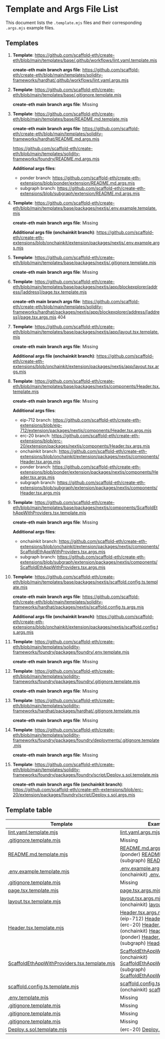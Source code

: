 # Template and Args File List

This document lists the `.template.mjs` files and their corresponding `.args.mjs` example files.

## Templates

1. **Template**: https://github.com/scaffold-eth/create-eth/blob/main/templates/base/.github/workflows/lint.yaml.template.mjs

   **create-eth main branch args file**: https://github.com/scaffold-eth/create-eth/blob/main/templates/solidity-frameworks/hardhat/.github/workflows/lint.yaml.args.mjs

2. **Template**: https://github.com/scaffold-eth/create-eth/blob/main/templates/base/.gitignore.template.mjs

   **create-eth main branch args file**: Missing

3. **Template**: https://github.com/scaffold-eth/create-eth/blob/main/templates/base/README.md.template.mjs

   **create-eth main branch args file**: https://github.com/scaffold-eth/create-eth/blob/main/templates/solidity-frameworks/hardhat/README.md.args.mjs

   https://github.com/scaffold-eth/create-eth/blob/main/templates/solidity-frameworks/foundry/README.md.args.mjs

   **Additional args files**:

   - ponder branch: https://github.com/scaffold-eth/create-eth-extensions/blob/ponder/extension/README.md.args.mjs
   - subgraph branch: https://github.com/scaffold-eth/create-eth-extensions/blob/subgraph/extension/README.md.args.mjs

4. **Template**: https://github.com/scaffold-eth/create-eth/blob/main/templates/base/packages/nextjs/.env.example.template.mjs

   **create-eth main branch args file**: Missing

   **Additional args file (onchainkit branch)**: https://github.com/scaffold-eth/create-eth-extensions/blob/onchainkit/extension/packages/nextjs/.env.example.args.mjs

5. **Template**: https://github.com/scaffold-eth/create-eth/blob/main/templates/base/packages/nextjs/.gitignore.template.mjs

   **create-eth main branch args file**: Missing

6. **Template**: https://github.com/scaffold-eth/create-eth/blob/main/templates/base/packages/nextjs/app/blockexplorer/address/[address]/page.tsx.template.mjs

   **create-eth main branch args file**: https://github.com/scaffold-eth/create-eth/blob/main/templates/solidity-frameworks/hardhat/packages/nextjs/app/blockexplorer/address/[address]/page.tsx.args.mjs
   404

7. **Template**: https://github.com/scaffold-eth/create-eth/blob/main/templates/base/packages/nextjs/app/layout.tsx.template.mjs

   **create-eth main branch args file**: Missing

   **Additional args file (onchainkit branch)**: https://github.com/scaffold-eth/create-eth-extensions/blob/onchainkit/extension/packages/nextjs/app/layout.tsx.args.mjs

8. **Template**: https://github.com/scaffold-eth/create-eth/blob/main/templates/base/packages/nextjs/components/Header.tsx.template.mjs

   **create-eth main branch args file**: Missing

   **Additional args files**:

   - eip-712 branch: https://github.com/scaffold-eth/create-eth-extensions/blob/eip-712/extension/packages/nextjs/components/Header.tsx.args.mjs
   - erc-20 branch: https://github.com/scaffold-eth/create-eth-extensions/blob/erc-20/extension/packages/nextjs/components/Header.tsx.args.mjs
   - onchainkit branch: https://github.com/scaffold-eth/create-eth-extensions/blob/onchainkit/extension/packages/nextjs/components/Header.tsx.args.mjs
   - ponder branch: https://github.com/scaffold-eth/create-eth-extensions/blob/ponder/extension/packages/nextjs/components/Header.tsx.args.mjs
   - subgraph branch: https://github.com/scaffold-eth/create-eth-extensions/blob/subgraph/extension/packages/nextjs/components/Header.tsx.args.mjs

9. **Template**: https://github.com/scaffold-eth/create-eth/blob/main/templates/base/packages/nextjs/components/ScaffoldEthAppWithProviders.tsx.template.mjs

   **create-eth main branch args file**: Missing

   **Additional args files**:

   - onchainkit branch: https://github.com/scaffold-eth/create-eth-extensions/blob/onchainkit/extension/packages/nextjs/components/ScaffoldEthAppWithProviders.tsx.args.mjs
   - subgraph branch: https://github.com/scaffold-eth/create-eth-extensions/blob/subgraph/extension/packages/nextjs/components/ScaffoldEthAppWithProviders.tsx.args.mjs

10. **Template**: https://github.com/scaffold-eth/create-eth/blob/main/templates/base/packages/nextjs/scaffold.config.ts.template.mjs

    **create-eth main branch args file**: https://github.com/scaffold-eth/create-eth/blob/main/templates/solidity-frameworks/hardhat/packages/nextjs/scaffold.config.ts.args.mjs

    **Additional args file (onchainkit branch)**: https://github.com/scaffold-eth/create-eth-extensions/blob/onchainkit/extension/packages/nextjs/scaffold.config.ts.args.mjs

11. **Template**: https://github.com/scaffold-eth/create-eth/blob/main/templates/solidity-frameworks/foundry/packages/foundry/.env.template.mjs

    **create-eth main branch args file**: Missing

12. **Template**: https://github.com/scaffold-eth/create-eth/blob/main/templates/solidity-frameworks/foundry/packages/foundry/.gitignore.template.mjs

    **create-eth main branch args file**: Missing

13. **Template**: https://github.com/scaffold-eth/create-eth/blob/main/templates/solidity-frameworks/hardhat/packages/hardhat/.gitignore.template.mjs

    **create-eth main branch args file**: Missing

14. **Template**: https://github.com/scaffold-eth/create-eth/blob/main/templates/solidity-frameworks/foundry/packages/foundry/deployments/.gitignore.template.mjs

    **create-eth main branch args file**: Missing

15. **Template**: https://github.com/scaffold-eth/create-eth/blob/main/templates/solidity-frameworks/foundry/packages/foundry/script/Deploy.s.sol.template.mjs

    **create-eth main branch args file (onchainkit branch)**: https://github.com/scaffold-eth/create-eth-extensions/blob/erc-20/extension/packages/foundry/script/Deploy.s.sol.args.mjs

## Template table

| Template                                                                                                                                                                                    | Example args file                                                                                                                                                                                                                                                                                                                                                                                                                                                                                                                                                                                                                                                                                                                                                                                                                                                                                                                                                                                    |
| ------------------------------------------------------------------------------------------------------------------------------------------------------------------------------------------- | ---------------------------------------------------------------------------------------------------------------------------------------------------------------------------------------------------------------------------------------------------------------------------------------------------------------------------------------------------------------------------------------------------------------------------------------------------------------------------------------------------------------------------------------------------------------------------------------------------------------------------------------------------------------------------------------------------------------------------------------------------------------------------------------------------------------------------------------------------------------------------------------------------------------------------------------------------------------------------------------------------- |
| [lint.yaml.template.mjs](https://github.com/scaffold-eth/create-eth/blob/main/templates/base/.github/workflows/lint.yaml.template.mjs)                                                      | [lint.yaml.args.mjs](https://github.com/scaffold-eth/create-eth/blob/main/templates/solidity-frameworks/hardhat/.github/workflows/lint.yaml.args.mjs)                                                                                                                                                                                                                                                                                                                                                                                                                                                                                                                                                                                                                                                                                                                                                                                                                                                |
| [.gitignore.template.mjs](https://github.com/scaffold-eth/create-eth/blob/main/templates/base/.gitignore.template.mjs)                                                                      | Missing                                                                                                                                                                                                                                                                                                                                                                                                                                                                                                                                                                                                                                                                                                                                                                                                                                                                                                                                                                                              |
| [README.md.template.mjs](https://github.com/scaffold-eth/create-eth/blob/main/templates/base/README.md.template.mjs)                                                                        | [README.md.args.mjs](https://github.com/scaffold-eth/create-eth/blob/main/templates/solidity-frameworks/hardhat/README.md.args.mjs)<br>(ponder) [README.md.args.mjs](https://github.com/scaffold-eth/create-eth-extensions/blob/ponder/extension/README.md.args.mjs)<br>(subgraph) [README.md.args.mjs](https://github.com/scaffold-eth/create-eth-extensions/blob/subgraph/extension/README.md.args.mjs)                                                                                                                                                                                                                                                                                                                                                                                                                                                                                                                                                                                            |
| [.env.example.template.mjs](https://github.com/scaffold-eth/create-eth/blob/main/templates/base/packages/nextjs/.env.example.template.mjs)                                                  | [.env.example.args.mjs](https://github.com/scaffold-eth/create-eth/blob/main/templates/solidity-frameworks/hardhat/packages/nextjs/.env.example.args.mjs)<br>(onchainkit) [.env.example.args.mjs](https://github.com/scaffold-eth/create-eth-extensions/blob/onchainkit/extension/packages/nextjs/.env.example.args.mjs)                                                                                                                                                                                                                                                                                                                                                                                                                                                                                                                                                                                                                                                                             |
| [.gitignore.template.mjs](https://github.com/scaffold-eth/create-eth/blob/main/templates/base/packages/nextjs/.gitignore.template.mjs)                                                      | Missing                                                                                                                                                                                                                                                                                                                                                                                                                                                                                                                                                                                                                                                                                                                                                                                                                                                                                                                                                                                              |
| [page.tsx.template.mjs](https://github.com/scaffold-eth/create-eth/blob/main/templates/base/packages/nextjs/app/blockexplorer/address/[address]/page.tsx.template.mjs)                      | [page.tsx.args.mjs](https://github.com/scaffold-eth/create-eth/blob/main/templates/solidity-frameworks/hardhat/packages/nextjs/app/blockexplorer/address/[address]/page.tsx.args.mjs)                                                                                                                                                                                                                                                                                                                                                                                                                                                                                                                                                                                                                                                                                                                                                                                                                |
| [layout.tsx.template.mjs](https://github.com/scaffold-eth/create-eth/blob/main/templates/base/packages/nextjs/app/layout.tsx.template.mjs)                                                  | [layout.tsx.args.mjs](https://github.com/scaffold-eth/create-eth/blob/main/templates/solidity-frameworks/hardhat/packages/nextjs/app/layout.tsx.args.mjs)<br>(onchainkit) [layout.tsx.args.mjs](https://github.com/scaffold-eth/create-eth-extensions/blob/onchainkit/extension/packages/nextjs/app/layout.tsx.args.mjs)                                                                                                                                                                                                                                                                                                                                                                                                                                                                                                                                                                                                                                                                             |
| [Header.tsx.template.mjs](https://github.com/scaffold-eth/create-eth/blob/main/templates/base/packages/nextjs/components/Header.tsx.template.mjs)                                           | [Header.tsx.args.mjs](https://github.com/scaffold-eth/create-eth/blob/main/templates/solidity-frameworks/hardhat/packages/nextjs/components/Header.tsx.args.mjs)<br>(eip-712) [Header.tsx.args.mjs](https://github.com/scaffold-eth/create-eth-extensions/blob/eip-712/extension/packages/nextjs/components/Header.tsx.args.mjs)<br>(erc-20) [Header.tsx.args.mjs](https://github.com/scaffold-eth/create-eth-extensions/blob/erc-20/extension/packages/nextjs/components/Header.tsx.args.mjs)<br>(onchainkit) [Header.tsx.args.mjs](https://github.com/scaffold-eth/create-eth-extensions/blob/onchainkit/extension/packages/nextjs/components/Header.tsx.args.mjs)<br>(ponder) [Header.tsx.args.mjs](https://github.com/scaffold-eth/create-eth-extensions/blob/ponder/extension/packages/nextjs/components/Header.tsx.args.mjs)<br>(subgraph) [Header.tsx.args.mjs](https://github.com/scaffold-eth/create-eth-extensions/blob/subgraph/extension/packages/nextjs/components/Header.tsx.args.mjs) |
| [ScaffoldEthAppWithProviders.tsx.template.mjs](https://github.com/scaffold-eth/create-eth/blob/main/templates/base/packages/nextjs/components/ScaffoldEthAppWithProviders.tsx.template.mjs) | [ScaffoldEthAppWithProviders.tsx.args.mjs](https://github.com/scaffold-eth/create-eth/blob/main/templates/solidity-frameworks/hardhat/packages/nextjs/components/ScaffoldEthAppWithProviders.tsx.args.mjs)<br>(onchainkit) [ScaffoldEthAppWithProviders.tsx.args.mjs](https://github.com/scaffold-eth/create-eth-extensions/blob/onchainkit/extension/packages/nextjs/components/ScaffoldEthAppWithProviders.tsx.args.mjs)<br>(subgraph) [ScaffoldEthAppWithProviders.tsx.args.mjs](https://github.com/scaffold-eth/create-eth-extensions/blob/subgraph/extension/packages/nextjs/components/ScaffoldEthAppWithProviders.tsx.args.mjs)                                                                                                                                                                                                                                                                                                                                                               |
| [scaffold.config.ts.template.mjs](https://github.com/scaffold-eth/create-eth/blob/main/templates/base/packages/nextjs/scaffold.config.ts.template.mjs)                                      | [scaffold.config.ts.args.mjs](https://github.com/scaffold-eth/create-eth/blob/main/templates/solidity-frameworks/hardhat/packages/nextjs/scaffold.config.ts.args.mjs)<br>(onchainkit) [scaffold.config.ts.args.mjs](https://github.com/scaffold-eth/create-eth-extensions/blob/onchainkit/extension/packages/nextjs/scaffold.config.ts.args.mjs)                                                                                                                                                                                                                                                                                                                                                                                                                                                                                                                                                                                                                                                     |
| [.env.template.mjs](https://github.com/scaffold-eth/create-eth/blob/main/templates/base/packages/foundry/.env.template.mjs)                                                                 | Missing                                                                                                                                                                                                                                                                                                                                                                                                                                                                                                                                                                                                                                                                                                                                                                                                                                                                                                                                                                                              |
| [.gitignore.template.mjs](https://github.com/scaffold-eth/create-eth/blob/main/templates/base/packages/foundry/.gitignore.template.mjs)                                                     | Missing                                                                                                                                                                                                                                                                                                                                                                                                                                                                                                                                                                                                                                                                                                                                                                                                                                                                                                                                                                                              |
| [.gitignore.template.mjs](https://github.com/scaffold-eth/create-eth/blob/main/templates/base/packages/foundry/deployments/.gitignore.template.mjs)                                         | Missing                                                                                                                                                                                                                                                                                                                                                                                                                                                                                                                                                                                                                                                                                                                                                                                                                                                                                                                                                                                              |
| [.gitignore.template.mjs](https://github.com/scaffold-eth/create-eth/blob/main/templates/solidity-frameworks/hardhat/packages/hardhat/.gitignore.template.mjs)                              | Missing                                                                                                                                                                                                                                                                                                                                                                                                                                                                                                                                                                                                                                                                                                                                                                                                                                                                                                                                                                                              |
| [Deploy.s.sol.template.mjs](https://github.com/scaffold-eth/create-eth/blob/main/templates/solidity-frameworks/foundry/packages/foundry/script/Deploy.s.sol.template.mjs)                   | (erc-20) [Deploy.s.sol.args.mjs](https://github.com/scaffold-eth/create-eth-extensions/blob/erc-20/extension/packages/foundry/script/Deploy.s.sol.args.mjs)                                                                                                                                                                                                                                                                                                                                                                                                                                                                                                                                                                                                                                                                                                                                                                                                                                          |
